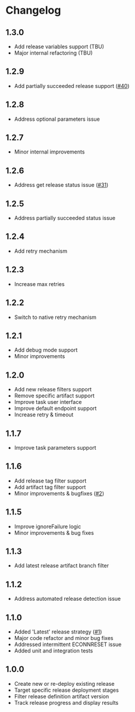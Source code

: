 # Changelog

## 1.3.0

- Add release variables support (TBU)
- Major internal refactoring (TBU)

## 1.2.9

- Add partially succeeded release support ([#40](https://github.com/dmitryserbin/azdev-release-orchestrator/issues/40))

## 1.2.8

- Address optional parameters issue

## 1.2.7

- Minor internal improvements

## 1.2.6

- Address get release status issue ([#31](https://github.com/dmitryserbin/azdev-release-orchestrator/issues/31))

## 1.2.5

- Address partially succeeded status issue

## 1.2.4

- Add retry mechanism

## 1.2.3

- Increase max retries

## 1.2.2

- Switch to native retry mechanism

## 1.2.1

- Add debug mode support
- Minor improvements

## 1.2.0

- Add new release filters support
- Remove specific artifact support
- Improve task user interface
- Improve default endpoint support
- Increase retry & timeout

## 1.1.7

- Improve task parameters support

## 1.1.6

- Add release tag filter support
- Add artifact tag filter support
- Minor improvements & bugfixes ([#2](https://github.com/dmitryserbin/azdev-release-orchestrator/issues/2))

## 1.1.5

- Improve ignoreFailure logic
- Minor improvements & bug fixes

## 1.1.3

- Add latest release artifact branch filter

## 1.1.2

- Address automated release detection issue

## 1.1.0

- Added 'Latest' release strategy ([#1](https://github.com/dmitryserbin/azdev-release-orchestrator/issues/1))
- Major code refactor and minor bug fixes
- Addressed intermittent ECONNRESET issue
- Added unit and integration tests

## 1.0.0

- Create new or re-deploy existing release
- Target specific release deployment stages
- Filter release definition artifact version
- Track release progress and display results
